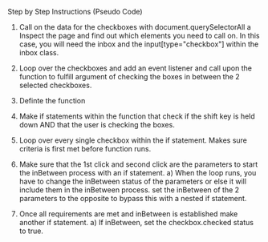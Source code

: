 Step by Step Instructions (Pseudo Code)

1) Call on the data for the checkboxes with document.querySelectorAll
  a Inspect the page and find out which elements you need to call on. In this case, you will need the inbox and the input[type="checkbox"] within the inbox class.

2) Loop over the checkboxes and add an event listener and call upon the function to fulfill argument of checking the boxes in between the 2 selected checkboxes.

3) Definte the function 

4) Make if statements within the function that check if the shift key is held down AND that the user is checking the boxes. 

5) Loop over every single checkbox within the if statement. Makes sure criteria is first met before function runs.

6) Make sure that the 1st click and second click are the parameters to start the inBetween process with an if statement.
  a) When the loop runs, you have to change the inBetween status of the parameters or else it will include them in the inBetween process. set the inBetween of the 2 parameters to the opposite to bypass this with a nested if statement. 

7) Once all requirements are met and inBetween is established make another if statement. 
  a) If inBetween, set the checkbox.checked status to true. 